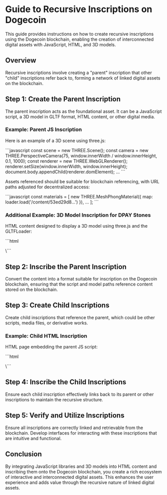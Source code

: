 
# Guide to Recursive Inscriptions on Dogecoin

This guide provides instructions on how to create recursive inscriptions using the Dogecoin blockchain, enabling the creation of interconnected digital assets with JavaScript, HTML, and 3D models.

## Overview

Recursive inscriptions involve creating a "parent" inscription that other "child" inscriptions refer back to, forming a network of linked digital assets on the blockchain.

## Step 1: Create the Parent Inscription

The parent inscription acts as the foundational asset. It can be a JavaScript script, a 3D model in GLTF format, HTML content, or other digital media.

### Example: Parent JS Inscription

Here is an example of a 3D scene using three.js:

\```javascript
const scene = new THREE.Scene();
const camera = new THREE.PerspectiveCamera(75, window.innerWidth / window.innerHeight, 0.1, 1000);
const renderer = new THREE.WebGLRenderer();
renderer.setSize(window.innerWidth, window.innerHeight);
document.body.appendChild(renderer.domElement);
...
\```

Assets referenced should be suitable for blockchain referencing, with URL paths adjusted for decentralized access:

\```javascript
const materials = [
  new THREE.MeshPhongMaterial({ map: loader.load('/content/53ed29d8...') }),
  ...
];
\```

### Additional Example: 3D Model Inscription for DPAY Stones

HTML content designed to display a 3D model using three.js and the GLTFLoader:

\```html
<html lang="en">
<head>
    <meta charset="utf-8">
    <script type="module" src="/content/f8d6d9594ff93cb4190cfa81d877b81b59b0d2acd975685fdd12efd0452bd190i0"></script>
    <style>
        model-viewer {
            position: fixed;
            width: 100%;
            height: 100%;
        }
    </style>
</head>
<body>
    <model-viewer src="/content/1101c9b8c3219c40ba5b63a04e4246aa0ef31457aeda689f11fc0478ece4c049i0" camera-controls="" touch-action="pan-y" auto-rotate="" ar-status="not-presenting" style="width: 100%; height: 100%;"></model-viewer>
</body>
</html>
\```

## Step 2: Inscribe the Parent Inscription

Convert the content into a format suitable for inscription on the Dogecoin blockchain, ensuring that the script and model paths reference content stored on the blockchain.

## Step 3: Create Child Inscriptions

Create child inscriptions that reference the parent, which could be other scripts, media files, or derivative works.

### Example: Child HTML Inscription

HTML page embedding the parent JS script:

\```html
<!DOCTYPE html>
<html>
<head>
    <title>Variant of DPAY Stone</title>
    <script src="/content/f8d6d9594ff93cb4190cfa81d877b81b59b0d2acd975685fdd12efd0452bd190i0"></script>
</head>
<body>
    <model-viewer src="/content/1101c9b8c3219c40ba5b63a04e4246aa0ef31457aeda689f11fc0478ece4c049i0" camera-controls="" touch-action="none" auto-rotate="" ar-status="not-presenting" style="width: 100%; height: 100%;"></model-viewer>
</body>
</html>
\```

## Step 4: Inscribe the Child Inscriptions

Ensure each child inscription effectively links back to its parent or other inscriptions to maintain the recursive structure.

## Step 5: Verify and Utilize Inscriptions

Ensure all inscriptions are correctly linked and retrievable from the blockchain. Develop interfaces for interacting with these inscriptions that are intuitive and functional.

## Conclusion

By integrating JavaScript libraries and 3D models into HTML content and inscribing them onto the Dogecoin blockchain, you create a rich ecosystem of interactive and interconnected digital assets. This enhances the user experience and adds value through the recursive nature of linked digital assets.
